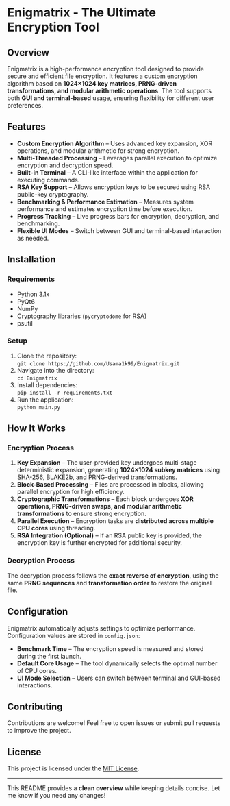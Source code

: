 # Enigmatrix - The Ultimate Encryption Tool  

## Overview  
Enigmatrix is a high-performance encryption tool designed to provide secure and efficient file encryption. It features a custom encryption algorithm based on **1024×1024 key matrices, PRNG-driven transformations, and modular arithmetic operations**. The tool supports both **GUI and terminal-based** usage, ensuring flexibility for different user preferences.  

## Features  
- **Custom Encryption Algorithm** – Uses advanced key expansion, XOR operations, and modular arithmetic for strong encryption.  
- **Multi-Threaded Processing** – Leverages parallel execution to optimize encryption and decryption speed.  
- **Built-in Terminal** – A CLI-like interface within the application for executing commands.  
- **RSA Key Support** – Allows encryption keys to be secured using RSA public-key cryptography.  
- **Benchmarking & Performance Estimation** – Measures system performance and estimates encryption time before execution.  
- **Progress Tracking** – Live progress bars for encryption, decryption, and benchmarking.  
- **Flexible UI Modes** – Switch between GUI and terminal-based interaction as needed.  

## Installation  

### Requirements  
- Python 3.1x
- PyQt6  
- NumPy  
- Cryptography libraries (`pycryptodome` for RSA)
- psutil

### Setup  
1. Clone the repository:  
   `git clone https://github.com/Usama1k99/Enigmatrix.git` 
2. Navigate into the directory:  
   `cd Enigmatrix`  
3. Install dependencies:  
   `pip install -r requirements.txt`  
4. Run the application:  
   `python main.py`  

## How It Works  

### Encryption Process  
1. **Key Expansion** – The user-provided key undergoes multi-stage deterministic expansion, generating **1024×1024 subkey matrices** using SHA-256, BLAKE2b, and PRNG-derived transformations.  
2. **Block-Based Processing** – Files are processed in blocks, allowing parallel encryption for high efficiency.  
3. **Cryptographic Transformations** – Each block undergoes **XOR operations, PRNG-driven swaps, and modular arithmetic transformations** to ensure strong encryption.  
4. **Parallel Execution** – Encryption tasks are **distributed across multiple CPU cores** using threading.  
5. **RSA Integration (Optional)** – If an RSA public key is provided, the encryption key is further encrypted for additional security.  

### Decryption Process  
The decryption process follows the **exact reverse of encryption**, using the same **PRNG sequences** and **transformation order** to restore the original file.  

## Configuration  
Enigmatrix automatically adjusts settings to optimize performance. Configuration values are stored in `config.json`:  
- **Benchmark Time** – The encryption speed is measured and stored during the first launch.  
- **Default Core Usage** – The tool dynamically selects the optimal number of CPU cores.  
- **UI Mode Selection** – Users can switch between terminal and GUI-based interactions.  

## Contributing  
Contributions are welcome! Feel free to open issues or submit pull requests to improve the project.  

## License  
This project is licensed under the [MIT License](LICENSE).  

---

This README provides a **clean overview** while keeping details concise. Let me know if you need any changes!